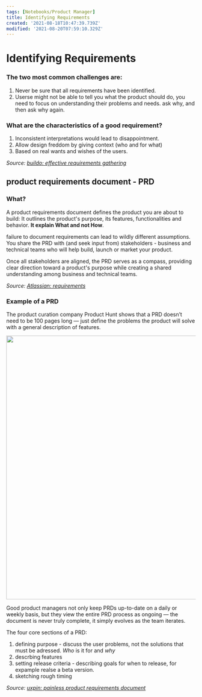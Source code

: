 ```yaml
---
tags: [Notebooks/Product Manager]
title: Identifying Requirements
created: '2021-08-18T10:47:39.739Z'
modified: '2021-08-20T07:59:10.329Z'
---
```


# Identifying Requirements

### The two most common challenges are:
  1. Never be sure that all requirements have been identified.
  2. Userse might not be able to tell you what the product should do, you need to focus on understanding their problems and needs. ask why, and then ask why again.

### What are the characteristics of a good requirement?
  1. Inconsistent interpretations would lead to disappointment.
  2. Allow design freddom by giving context (who and for what)
  3. Based on real wants and wishes of the users.
  
  *Source: [buildo: effective requirements gathering](https://blog.buildo.io/effective-requirements-gathering-b9cbd8176075)*
    
## product requirements document - PRD

### What?

A product requirements document defines the product you are about to build: It outlines the product's purpose, its features, functionalities and behavior. **It explain What and not How**.

failure to document requirements can lead to wildly different assumptions. You share the PRD with (and seek input from) stakeholders - business and technical teams who will help build, launch or market your product.

Once all stakeholders are aligned, the PRD serves as a compass, providing clear direction toward a product's purpose while creating a shared understanding among business and technical teams.

*Source: [Atlassian: requirements](https://www.atlassian.com/agile/product-management/requirements)* 


### Example of a PRD

The product curation company Product Hunt shows that a PRD doesn’t need to be 100 pages long — just define the problems the product will solve with a general description of features.

<p align="center">
  <img src="https://wac-cdn.atlassian.com/dam/jcr:d86575e9-7860-4507-98c0-0a95874a6ced/PRDcomponents.svg?cdnVersion=1769" width="700">
</p>

Good product managers not only keep PRDs up-to-date on a daily or weekly basis, but they view the entire PRD process as ongoing — the document is never truly complete, it simply evolves as the team iterates.

The four core sections of a PRD:

1. defining purpose - discuss the user problems, not the solutions that must be adressed. *Who* is it for and *why*
2. descrbing features
3. setting release criteria - describing goals for when to release, for expample realse a beta version.
4. sketching rough timing

*Source: [uxpin: painless product requirements document](https://uxpin.medium.com/how-to-write-a-painless-product-requirements-document-508ff6807b4a)* 





